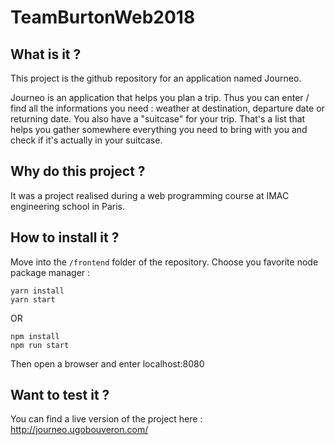 # TeamBurtonWeb2018

## What is it ?

This project is the github repository for an application named Journeo.

Journeo is an application that helps you plan a trip. Thus you can enter / find all the informations you need : weather at destination, departure date or returning date. You also have a "suitcase" for your trip. That's a list that helps you gather somewhere everything you need to bring with you and check if it's actually in your suitcase.

## Why do this project ?

It was a project realised during a web programming course at IMAC engineering school in Paris.

## How to install it ?

Move into the `/frontend` folder of the repository.
Choose you favorite node package manager :

```
yarn install
yarn start
```

OR

```
npm install
npm run start
```

Then open a browser and enter localhost:8080

## Want to test it ?

You can find a live version of the project here : http://journeo.ugobouveron.com/
